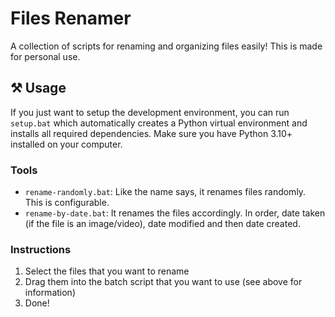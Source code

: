 # Files Renamer

A collection of scripts for renaming and organizing files easily! This is made for personal use.

## ⚒️ Usage

If you just want to setup the development environment, you can run `setup.bat` which automatically creates a Python virtual environment and installs all required dependencies. Make sure you have Python 3.10+ installed on your computer.

### Tools

- `rename-randomly.bat`: Like the name says, it renames files randomly. This is configurable.
- `rename-by-date.bat`: It renames the files accordingly. In order, date taken (if the file is an image/video), date modified and then date created.

### Instructions

1. Select the files that you want to rename
2. Drag them into the batch script that you want to use (see above for information)
3. Done!